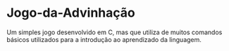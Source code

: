 # Jogo-da-Advinhação
Um simples jogo desenvolvido em C, mas que utiliza de muitos comandos básicos utilizados para a introdução ao aprendizado da linguagem.

